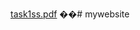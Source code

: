 [task1ss.pdf](https://github.com/user-attachments/files/16575881/task1ss.pdf)
��#   m y w e b s i t e 
 
 
